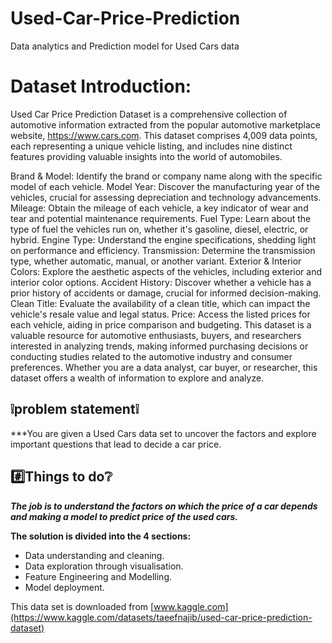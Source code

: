 # Used-Car-Price-Prediction
Data analytics and Prediction model for Used Cars data

# Dataset Introduction:
Used Car Price Prediction Dataset is a comprehensive collection of automotive information extracted from the popular automotive marketplace website, https://www.cars.com. This dataset comprises 4,009 data points, each representing a unique vehicle listing, and includes nine distinct features providing valuable insights into the world of automobiles.

Brand & Model: Identify the brand or company name along with the specific model of each vehicle.
Model Year: Discover the manufacturing year of the vehicles, crucial for assessing depreciation and technology advancements.
Mileage: Obtain the mileage of each vehicle, a key indicator of wear and tear and potential maintenance requirements.
Fuel Type: Learn about the type of fuel the vehicles run on, whether it's gasoline, diesel, electric, or hybrid.
Engine Type: Understand the engine specifications, shedding light on performance and efficiency.
Transmission: Determine the transmission type, whether automatic, manual, or another variant.
Exterior & Interior Colors: Explore the aesthetic aspects of the vehicles, including exterior and interior color options.
Accident History: Discover whether a vehicle has a prior history of accidents or damage, crucial for informed decision-making.
Clean Title: Evaluate the availability of a clean title, which can impact the vehicle's resale value and legal status.
Price: Access the listed prices for each vehicle, aiding in price comparison and budgeting.
This dataset is a valuable resource for automotive enthusiasts, buyers, and researchers interested in analyzing trends, making informed purchasing decisions or conducting studies related to the automotive industry and consumer preferences. Whether you are a data analyst, car buyer, or researcher, this dataset offers a wealth of information to explore and analyze.



## :grey_exclamation:**problem statement**:grey_exclamation:

***You are given a Used Cars data set to uncover the factors and explore important questions that lead to decide a car price. 

## :hash:**Things to do**:grey_question:
***The job is to understand the factors on which the price of a car depends and making a model to predict price of the used cars.***

**The solution is divided into the 4 sections:**
  - Data understanding and cleaning.
  - Data exploration through visualisation.
  - Feature Engineering and Modelling.
  - Model deployment.

This data set is downloaded from [www.kaggle.com](https://www.kaggle.com/datasets/taeefnajib/used-car-price-prediction-dataset)

